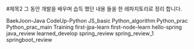 #제목2
그 동안 개발을 배우며 습득 했던 내용 들을 한 레파지토리로 정리 합니다.

BaekJoon-Java
CodeUp-Python
JS_basic
Python_algorithm
Python_prac
Python_prac_main
Training
first-jpa-learn
first-node-learn
hello-spring
java_review
learned_develop
spring_review
spring_review_1
springboot_review
